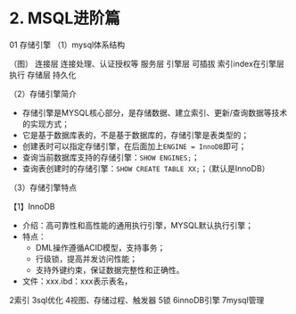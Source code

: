 # 2. MSQL进阶篇

01 存储引擎
 （1）mysql体系结构

（图）
连接层 连接处理、认证授权等
服务层 
引擎层 可插拔 索引index在引擎层执行
存储层 持久化

（2）存储引擎简介

- 存储引擎是MYSQL核心部分，是存储数据、建立索引、更新/查询数据等技术的实现方式；
- 它是基于数据库表的，不是基于数据库的，存储引擎是表类型的；
- 创建表时可以指定存储引擎，在后面加上`ENGINE = InnoDB`即可；
- 查询当前数据库支持的存储引擎：`SHOW ENGINES;`；
- 查询表创建时的存储引擎：`SHOW CREATE TABLE XX;`；（默认是InnoDB）

（3）存储引擎特点

【1】InnoDB

- 介绍：高可靠性和高性能的通用执行引擎，MYSQL默认执行引擎；
- 特点：
  - DML操作遵循ACID模型，支持事务；
  - 行级锁，提高并发访问性能；
  - 支持外键约束，保证数据完整性和正确性。
- 文件：xxx.ibd：xxx表示表名，

2索引
3sql优化
4视图、存储过程、触发器
5锁
6innoDB引擎
7mysql管理